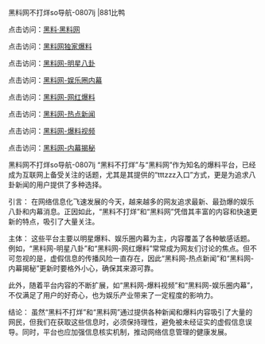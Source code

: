 黑料网不打烊so导航-0807lj |881比鸭

点击访问：<a href="https://heiliaolvzlu3.pages.dev">黑料·黑料网</a>

点击访问：<a href="https://heiliaoyvnrda.pages.dev">黑料网独家爆料</a>

点击访问：<a href="https://heiliao5s28gk.pages.dev">黑料网-明星八卦</a>

点击访问：<a href="https://heiliaoxfe5rb.pages.dev">黑料网-娱乐圈内幕</a>

点击访问：<a href="https://heiliaoxrq8i9.pages.dev">黑料网-网红爆料</a>

点击访问：<a href="https://heiliaokof3cy.pages.dev">黑料网-热点新闻</a>

点击访问：<a href="https://heiliao9wsbg3.pages.dev">黑料网-爆料视频</a>

点击访问：<a href="https://heiliaoryrhyu.pages.dev">黑料网-内幕揭秘</a>

黑料网不打烊so导航-0807lj
“黑料不打烊”与“黑料网”作为知名的爆料平台，已经成为互联网上备受关注的话题，尤其是其提供的“tttzzz入口”方式，更是为追求八卦新闻的用户提供了多种选择。

引言：
在网络信息化飞速发展的今天，越来越多的网友追求最新、最劲爆的娱乐八卦和内幕消息。正因如此，“黑料不打烊”和“黑料网”凭借其丰富的内容和快速更新的特点，吸引了大量关注。

主体：
这些平台主要以明星爆料、娱乐圈内幕为主，内容覆盖了各种敏感话题。例如，“黑料网-明星八卦”和“黑料网-网红爆料”常常成为网友们讨论的焦点。但不可忽视的是，虚假信息的传播风险一直存在，因此“黑料网-热点新闻”和“黑料网-内幕揭秘”更新时要格外小心，确保其来源可靠。

此外，随着平台内容的不断扩展，如“黑料网-爆料视频”和“黑料网-娱乐圈内幕”，不仅满足了用户的好奇心，也为娱乐产业带来了一定程度的影响力。

结论：
虽然“黑料不打烊”和“黑料网”通过提供各种新闻和爆料内容吸引了大量的网民，但我们在获取这些信息时，必须保持理性，避免被未经证实的虚假信息误导。同时，平台也应加强信息核实机制，推动网络信息管理的健康发展。
